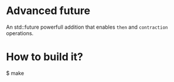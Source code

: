 # Advanced future
An std::future powerfull addition that enables `then` and `contraction` operations.

# How to build it?
$ make
